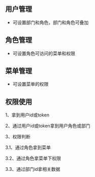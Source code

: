## 用户管理

+ 可设置部门和角色，部门和角色可叠加



## 角色管理

+ 可设置角色可访问的菜单和权限



## 菜单管理

+ 可设置菜单的权限



## 权限使用

1、拿到用户id或token

2、通过用户id或token拿到用户角色或部门

3、权限判断

3.1、通过角色拿到菜单

3.2、通过角色拿菜单下权限

3.3、通过部门id拿相关数据